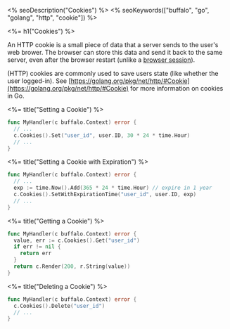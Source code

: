 <% seoDescription("Cookies") %>
<% seoKeywords(["buffalo", "go", "golang", "http", "cookie"]) %>

<%= h1("Cookies") %>

An HTTP cookie is a small piece of data that a server sends to the user's web brower. The browser can store this data and send it back to the same server, even after the browser restart (unlike a [browser session](/en/docs/sessions)).

(HTTP) cookies are commonly used to save users state (like whether the user logged-in). See [https://golang.org/pkg/net/http/#Cookie](https://golang.org/pkg/net/http/#Cookie) for more information on cookies in Go.

<%= title("Setting a Cookie") %>

```go
func MyHandler(c buffalo.Context) error {
  // ...
  c.Cookies().Set("user_id", user.ID, 30 * 24 * time.Hour)
  // ...
}
```

<%= title("Setting a Cookie with Expiration") %>

```go
func MyHandler(c buffalo.Context) error {
  // ...
  exp := time.Now().Add(365 * 24 * time.Hour) // expire in 1 year
  c.Cookies().SetWithExpirationTime("user_id", user.ID, exp)
  // ...
}
```

<%= title("Getting a Cookie") %>

```go
func MyHandler(c buffalo.Context) error {
  value, err := c.Cookies().Get("user_id")
  if err != nil {
    return err
  }
  return c.Render(200, r.String(value))
}
```

<%= title("Deleting a Cookie") %>


```go
func MyHandler(c buffalo.Context) error {
  c.Cookies().Delete("user_id")
  // ...
}
```
